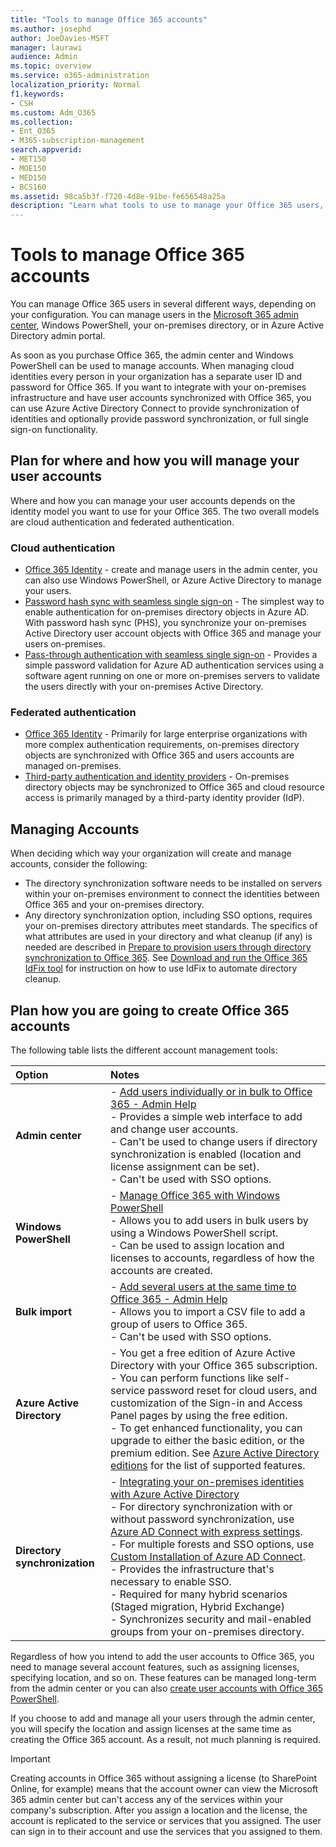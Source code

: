 ```yaml
---
title: "Tools to manage Office 365 accounts"
ms.author: josephd
author: JoeDavies-MSFT
manager: laurawi
audience: Admin
ms.topic: overview
ms.service: o365-administration
localization_priority: Normal
f1.keywords:
- CSH
ms.custom: Adm_O365
ms.collection:
- Ent_O365
- M365-subscription-management
search.appverid:
- MET150
- MOE150
- MED150
- BCS160
ms.assetid: 98ca5b3f-f720-4d8e-91be-fe656548a25a
description: "Learn what tools to use to manage your Office 365 users, and how what you can use depends on how you manage user identities. "
---
```


# Tools to manage Office 365 accounts

You can manage Office 365 users in several different ways, depending on your configuration. You can manage users in the [Microsoft 365 admin center](https://admin.microsoft.com), Windows PowerShell, your on-premises directory, or in Azure Active Directory admin portal.

As soon as you purchase Office 365, the admin center and Windows PowerShell can be used to manage accounts. When managing cloud identities every person in your organization has a separate user ID and password for Office 365. If you want to integrate with your on-premises infrastructure and have user accounts synchronized with Office 365, you can use Azure Active Directory Connect to provide synchronization of identities and optionally provide password synchronization, or full single sign-on functionality.
  
## Plan for where and how you will manage your user accounts

Where and how you can manage your user accounts depends on the identity model you want to use for your Office 365. The two overall models are cloud authentication and federated authentication.
  
### Cloud authentication

- [Office 365 Identity](about-office-365-identity.md) - create and manage users in the admin center, you can also use Windows PowerShell, or Azure Active Directory to manage your users.
- [Password hash sync with seamless single sign-on](about-office-365-identity.md) - The simplest way to enable authentication for on-premises directory objects in Azure AD. With password hash sync (PHS), you synchronize your on-premises Active Directory user account objects with Office 365 and manage your users on-premises. 
- [Pass-through authentication with seamless single sign-on](about-office-365-identity.md) - Provides a simple password validation for Azure AD authentication services using a software agent running on one or more on-premises servers to validate the users directly with your on-premises Active Directory. 

### Federated authentication

- [Office 365 Identity](about-office-365-identity.md) - Primarily for large enterprise organizations with more complex authentication requirements, on-premises directory objects are synchronized with Office 365 and users accounts are managed on-premises. 
- [Third-party authentication and identity providers](about-office-365-identity.md) - On-premises directory objects may be synchronized to Office 365 and cloud resource access is primarily managed by a third-party identity provider (IdP). 

## Managing Accounts

When deciding which way your organization will create and manage accounts, consider the following:
  
- The directory synchronization software needs to be installed on servers within your on-premises environment to connect the identities between Office 365 and your on-premises directory.
- Any directory synchronization option, including SSO options, requires your on-premises directory attributes meet standards. The specifics of what attributes are used in your directory and what cleanup (if any) is needed are described in [Prepare to provision users through directory synchronization to Office 365](prepare-for-directory-synchronization.md). See [Download and run the Office 365 IdFix tool](install-and-run-idfix.md) for instruction on how to use IdFix to automate directory cleanup. 

## Plan how you are going to create Office 365 accounts

The following table lists the different account management tools:

|**Option**|**Notes**|
|:-----|:-----|
|**Admin center** | - [Add users individually or in bulk to Office 365 - Admin Help](https://support.office.com/article/1970f7d6-03b5-442f-b385-5880b9c256ec) <br> - Provides a simple web interface to add and change user accounts. <br> - Can't be used to change users if directory synchronization is enabled (location and license assignment can be set). <br> - Can't be used with SSO options. <br> |
|**Windows PowerShell** | - [Manage Office 365 with Windows PowerShell](https://go.microsoft.com/fwlink/p/?LinkId=698471) <br> - Allows you to add users in bulk users by using a Windows PowerShell script. <br> - Can be used to assign location and licenses to accounts, regardless of how the accounts are created. <br> |
|**Bulk import** | - [Add several users at the same time to Office 365 - Admin Help](add-several-users-at-the-same-time.md) <br> - Allows you to import a CSV file to add a group of users to Office 365. <br> - Can't be used with SSO options. <br> |
|**Azure Active Directory** | - You get a free edition of Azure Active Directory with your Office 365 subscription. - You can perform functions like self-service password reset for cloud users, and customization of the Sign-in and Access Panel pages by using the free edition. <br> - To get enhanced functionality, you can upgrade to either the basic edition, or the premium edition. See [Azure Active Directory editions](https://go.microsoft.com/fwlink/p/?LinkId=698465) for the list of supported features. <br> |
|**Directory synchronization** | - [Integrating your on-premises identities with Azure Active Directory](https://go.microsoft.com/fwlink/p/?LinkID=624168) <br> - For directory synchronization with or without password synchronization, use [Azure AD Connect with express settings](https://go.microsoft.com/fwlink/p/?LinkID=698537).  <br>  - For multiple forests and SSO options, use [Custom Installation of Azure AD Connect](https://go.microsoft.com/fwlink/p/?LinkId=698430). <br> - Provides the infrastructure that's necessary to enable SSO. <br> - Required for many hybrid scenarios (Staged migration, Hybrid Exchange) <br> - Synchronizes security and mail-enabled groups from your on-premises directory. <br> |

Regardless of how you intend to add the user accounts to Office 365, you need to manage several account features, such as assigning licenses, specifying location, and so on. These features can be managed long-term from the admin center or you can also [create user accounts with Office 365 PowerShell](https://go.microsoft.com/fwlink/p/?LinkId=717083).

If you choose to add and manage all your users through the admin center, you will specify the location and assign licenses at the same time as creating the Office 365 account. As a result, not much planning is required.

> [!IMPORTANT]
> Creating accounts in Office 365 without assigning a license (to SharePoint Online, for example) means that the account owner can view the Microsoft 365 admin center but can't access any of the services within your company's subscription. After you assign a location and the license, the account is replicated to the service or services that you assigned. The user can sign in to their account and use the services that you assigned to them.